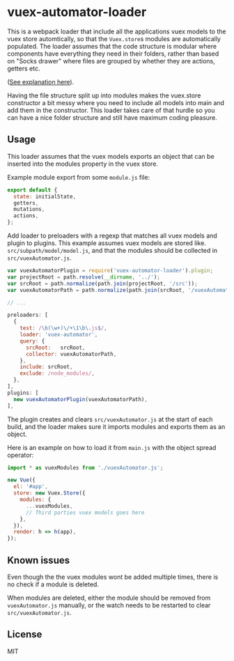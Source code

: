 # vuex-automator-loader #

This is a webpack loader that include all the applications vuex models to the vuex store automtically, so that the `Vuex.store`s modules are automatically populated.
The loader assumes that the code structure is modular where components have everything they need in their folders, rather than based on
"Socks drawer" where files are grouped by whether they are actions, getters etc.

([See explanation here](http://cliffmeyers.com/blog/2013/4/21/code-organization-angularjs-javascript)).

Having the file structure split up into modules makes the vuex.store constructor a bit messy where you need to include all models into main and add them in the constructor. This loader takes care of that hurdle so you can have a nice folder structure and still have maximum coding pleasure.

## Usage ##

This loader assumes that the vuex models exports an object that can be inserted into the modules property in the vuex store.

Example module export from some `module.js` file:
```javascript
export default {
  state: initialState,
  getters,
  mutations,
  actions,
};
```

Add loader to preloaders with a regexp that matches all vuex models and plugin to plugins.
This example assumes vuex models are stored like. `src/subpath/model/model.js`,
and that the modules should be collected in `src/vuexAutomator.js`.

```javascript
var vuexAutomatorPlugin = require('vuex-automator-loader').plugin;
var projectRoot = path.resolve(__dirname, '../');
var srcRoot = path.normalize(path.join(projectRoot, '/src'));
var vuexAutomatorPath = path.normalize(path.join(srcRoot, '/vuexAutomator.js'));

// ...

preloaders: [
  {
    test: /\b(\w+)\/+\1\b\.js$/,
    loader: 'vuex-automator',
    query: {
      srcRoot:   srcRoot,
      collector: vuexAutomatorPath,
    },
    include: srcRoot,
    exclude: /node_modules/,
  },
],
plugins: [
  new vuexAutomatorPlugin(vuexAutomatorPath),
],
```

The plugin creates and clears `src/vuexAutomator.js` at the start of each build,
and the loader makes sure it imports modules and exports them as an object.

Here is an example on how to load it from `main.js` with the object spread operator:
```javascript
import * as vuexModules from './vuexAutomator.js';

new Vue({
  el: '#app',
  store: new Vuex.Store({
    modules: {
      ...vuexModules,
      // Third parties vuex models goes here
    },
  }),
  render: h => h(app),
});
```

## Known issues ##

Even though the the vuex modules wont be added multiple times, there is no check if a module is deleted.

When modules are deleted, either the module should be removed from `vuexAutomator.js` manually, or the watch needs to be restarted to clear `src/vuexAutomator.js`.


## License ##
MIT
